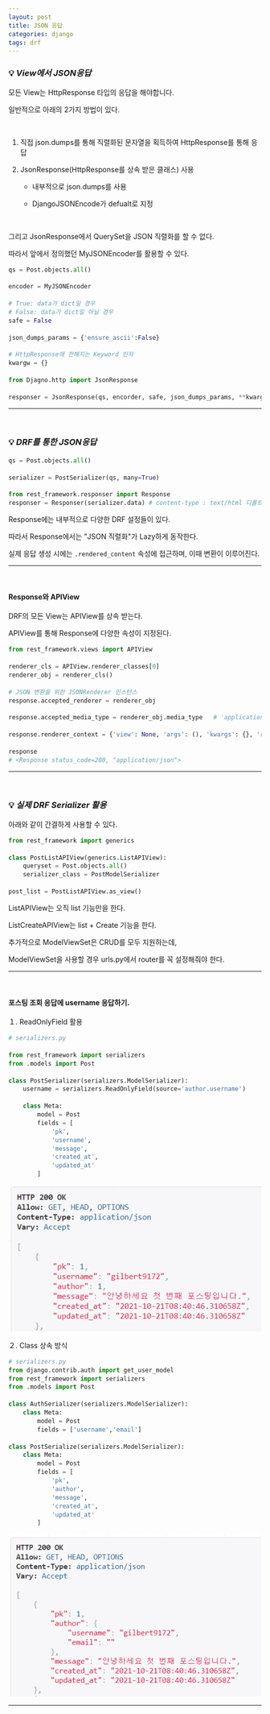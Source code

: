 ```yaml
---
layout: post
title: JSON 응답
categories: django
tags: drf
---
```


### 💡 ***View에서 JSON응답***

모든 View는 HttpResponse 타입의 응답을 해야합니다.

일반적으로 아래의 2가지 방법이 있다.

<br>

1. 직접 json.dumps를 통해 직렬화된 문자열을 획득하여 HttpResponse를 통해 응답

2. JsonResponse(HttpResponse를 상속 받은 클래스) 사용

    - 내부적으로 json.dumps를 사용

    - DjangoJSONEncode가 defualt로 지정

<br>

그리고 JsonResponse에서 QuerySet을 JSON 직렬화를 할 수 없다.

따라서 앞에서 정의했던 MyJSONEncoder를 활용할 수 있다.

```python
qs = Post.objects.all()

encoder = MyJSONEncoder

# True: data가 dict일 경우
# False: data가 dict일 아닐 경우
safe = False

json_dumps_params = {'ensure_ascii':False}

# HttpResponse에 전해지는 Keyword 인자
kwargw = {}

from Djagno.http import JsonResponse

responser = JsonResponse(qs, encorder, safe, json_dumps_params, **kwargs)
```
---

<br>

### 💡 ***DRF를 통한 JSON응답***

```python
qs = Post.objects.all()

serializer = PostSerializer(qs, many=True)

from rest_framework.responser import Response
responser = Responser(serializer.data) # content-type : text/html 디폴트 지정
```
Response에는 내부적으로 다양한 DRF 설정들이 있다.

따라서 Response에서는 "JSON 직렬화"가 Lazy하게 동작한다.

실제 응답 생성 시에는 `.rendered_content` 속성에 접근하며, 이때 변환이 이루어진다. 

--- 

<br>

#### Response와 APIView

DRF의 모든 View는 APIView를 상속 받는다. 

APIView를 통해 Response에 다양한 속성이 지정된다.

```python
from rest_framework.views import APIView 

renderer_cls = APIView.renderer_classes[0]
renderer_obj = renderer_cls()

# JSON 변환을 위한 JSONRenderer 인스턴스
response.accepted_renderer = renderer_obj    
            
response.accepted_media_type = renderer_obj.media_type   # 'application/json'

response.renderer_context = {'view': None, 'args': (), 'kwargs': {}, 'request': None}

response 
# <Response status_code=200, "application/json">
```
---

<br>

### 💡 ***실제 DRF Serializer 활용***

아래와 같이 간결하게 사용할 수 있다.

```python
from rest_framework import generics

class PostListAPIView(generics.ListAPIView):
    queryset = Post.objects.all()
    serializer_class = PostModelSerializer

post_list = PostListAPIView.as_view()

```

ListAPIView는 오직 list 기능만을 한다. 

ListCreateAPIView는 list + Create 기능을 한다.

추가적으로 ModelViewSet은 CRUD를 모두 지원하는데, 

ModelViewSet을 사용할 경우 urls.py에서 router를 꼭 설정해줘야 한다.

---

<br>

#### 포스팅 조회 응답에 username 응답하기.

１. ReadOnlyField 활용

```python
# serializers.py

from rest_framework import serializers
from .models import Post

class PostSerializer(serializers.ModelSerializer):
    username = serializers.ReadOnlyField(source='author.username')

    class Meta:
        model = Post
        fields = [
            'pk',
            'username',
            'message',
            'created_at',
            'updated_at'
        ]
```

<img src="/assets/img/django/username1.png">

<br>

２. Class 상속 방식

```python
# serializers.py
from django.contrib.auth import get_user_model 
from rest_framework import serializers
from .models import Post

class AuthSerializer(serializers.ModelSerializer):
    class Meta:
        model = Post
        fields = ['username','email']

class PostSerialize(serializers.ModelSerializer):
    class Meta:
        model = Post
        fields = [
            'pk',
            'author',
            'message',
            'created_at',
            'updated_at'
        ]
```

<img src="/assets/img/django/username2.png">

---